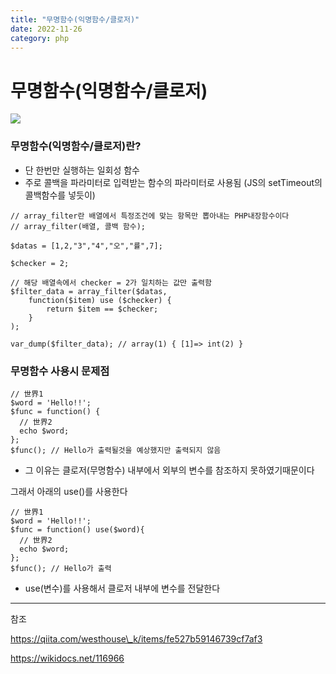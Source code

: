```yaml
---
title: "무명함수(익명함수/클로저)"
date: 2022-11-26
category: php
---
```


# 무명함수(익명함수/클로저)

![](/storage/20221126010324221001.jpg)

### 무명함수(익명함수/클로저)란?

* 단 한번만 실행하는 일회성 함수
* 주로 콜백을 파라미터로 입력받는 함수의 파라미터로 사용됨 (JS의 setTimeout의 콜백함수를 넣듯이)

```
// array_filter란 배열에서 특정조건에 맞는 항목만 뽑아내는 PHP내장함수이다
// array_filter(배열, 콜백 함수);

$datas = [1,2,"3","4","오","률",7];

$checker = 2;

// 해당 배열속에서 checker = 2가 일치하는 값만 출력함
$filter_data = array_filter($datas, 
    function($item) use ($checker) {
        return $item == $checker;
    }
);
 
var_dump($filter_data); // array(1) { [1]=> int(2) }
```

### 무명함수 사용시 문제점

```
// 世界1
$word = 'Hello!!';
$func = function() {
  // 世界2
  echo $word;
};
$func(); // Hello가 출력될것을 예상했지만 출력되지 않음
```

* 그 이유는 클로저(무명함수) 내부에서 외부의 변수를 참조하지 못하였기때문이다

그래서 아래의 use()를 사용한다

```
// 世界1
$word = 'Hello!!';
$func = function() use($word){
  // 世界2
  echo $word;
};
$func(); // Hello가 출력
```

* use(변수)를 사용해서 클로저 내부에 변수를 전달한다

---

참조

https://qiita.com/westhouse\_k/items/fe527b59146739cf7af3

https://wikidocs.net/116966
